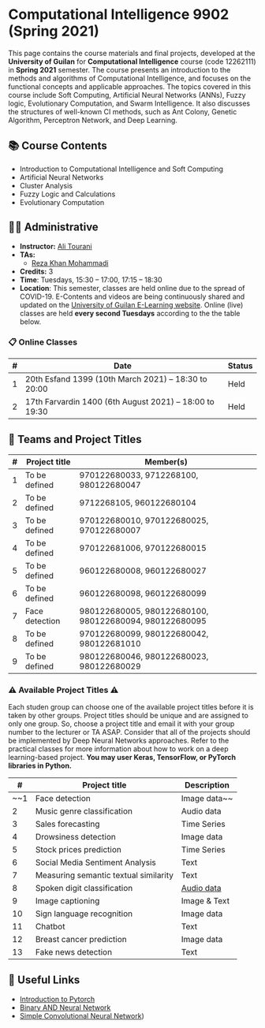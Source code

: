 # Computational Intelligence 9902 (Spring 2021)

This page contains the course materials and final projects, developed at the **University of Guilan** for **Computational Intelligence** course (code 12262111) in **Spring 2021** semester. The course presents an introduction to the methods and algorithms of Computational Intelligence, and focuses on the functional concepts and applicable approaches. The topics covered in this course include Soft Computing, Artificial Neural Networks (ANNs), Fuzzy logic, Evolutionary Computation, and Swarm Intelligence. It also discusses the structures of well-known CI methods, such as Ant Colony, Genetic Algorithm, Perceptron Network, and Deep Learning.

## 📚 Course Contents

- Introduction to Computational Intelligence and Soft Computing
- Artificial Neural Networks
- Cluster Analysis
- Fuzzy Logic and Calculations
- Evolutionary Computation

## 👨‍🏫 Administrative

- **Instructor:** [Ali Tourani](http://alitourani.ir/course-material/ "Ali Tourani")
- **TAs:**
	- [Reza Khan Mohammadi](https://ledengary.github.io/ "Reza Khan Mohammadi")
- **Credits:** 3
- **Time**: Tuesdays, 15:30 – 17:00, 17:15 – 18:30
- **Location**: This semester, classes are held online due to the spread of COVID-19. E-Contents and videos are being continuously shared and updated on the [University of Guilan E-Learning website](https://ecent2.guilan.ac.ir/ "University of Guilan's E-Learning website"). Online (live) classes are held **every second Tuesdays** according to the the table below.

### 📋 Online Classes

| # | Date | Status |
| ------------ | ------------ | ---------- |
| 1 | 20th Esfand 1399 (10th March 2021) – 18:30 to 20:00 | Held |
| 2 | 17th Farvardin 1400 (6th August 2021) – 18:00 to 19:30 | Held |

## 🔨 Teams and Project Titles

| # | Project title | Member(s) |
| ------------ | ------------ | ------------ |
| 1 | To be defined | 970122680033, 9712268100, 980122680047 |
| 2 | To be defined | 9712268105, 960122680104 |
| 3 | To be defined | 970122680010, 970122680025, 970122680007 |
| 4 | To be defined | 970122681006, 970122680015 |
| 5 | To be defined | 960122680008, 960122680027 |
| 6 | To be defined | 960122680098, 960122680099 |
| 7 | Face detection | 980122680005, 980122680100, 980122680094, 980122680095 |
| 8 | To be defined | 970122680099, 980122680042, 980122681010 |
| 9 | To be defined | 980122680046, 980122680023, 980122680029 |

### ⚠️ Available Project Titles ⚠️

Each studen group can choose one of the available project titles before it is taken by other groups. Project titles should be unique and are assigned to only one group. So, choose a project title and email it with your group number to the lecturer or TA ASAP. Consider that all of the projects should be implemented by Deep Neural Networks approaches. Refer to the practical classes for more information about how to work on a deep learning-based project. **You may user Keras, TensorFlow, or PyTorch libraries in Python.**

| # | Project title | Description |
| ------------ | ------------ | -------- |
| ~~1 | Face detection  | Image data~~ |
| 2 | Music genre classification | Audio data |
| 3 | Sales forecasting | Time Series |
| 4 | Drowsiness detection | Image data |
| 5 | Stock prices prediction | Time Series |
| 6 | Social Media Sentiment Analysis | Text |
| 7 | Measuring semantic textual similarity | Text |
| 8 | Spoken digit classification | [Audio data](https://github.com/Jakobovski/free-spoken-digit-dataset "Audio data") |
| 9 | Image captioning | Image & Text |
| 10 | Sign language recognition | Image data |
| 11 | Chatbot | Text |
| 12 | Breast cancer prediction | Image data |
| 13 | Fake news detection | Text |

## 🔗 Useful Links

- [Introduction to Pytorch](https://www.aparat.com/v/EMw10?playlist=648957 "Introduction to Pytorch")
- [Binary AND Neural Network](https://colab.research.google.com/drive/1uXsT5gbKNawp1QBRy03FhN0KQmW_KRZN?usp=sharing "Binary AND Neural Network")
- [Simple Convolutional Neural Network](https://colab.research.google.com/drive/13IZ7Z0SEkx2ikEE5sNGm3NQbcKlOxaG7?usp=sharing "Simple Convolutional Neural Network"))

